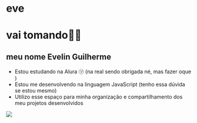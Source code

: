# eve
# vai tomando😵‍💫
## meu nome Evelin Guilherme 

- Estou estudando na Alura ㋡ (na real sendo obrigada né, mas fazer oque )
- Estou me desenvolvendo na linguagem JavaScript (tenho essa dúvida se estou mesmo)
- Utilizo esse espaço para minha organização e compartilhamento dos meu projetos desenvolvidos

![](https://media1.tenor.com/m/VPFSMg7D114AAAAd/miles.gif)
